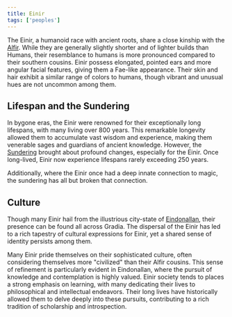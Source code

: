 ```yaml
---
title: Einir
tags: ['peoples']
---
```


The Einir, a humanoid race with ancient roots, share a close kinship with the
[Alfir](/pages/Alfir). While they are generally slightly shorter and of lighter
builds than Humans, their resemblance to humans is more pronounced compared to
their southern cousins. Einir possess elongated, pointed ears and more angular
facial features, giving them a Fae-like appearance. Their skin and hair exhibit
a similar range of colors to humans, though vibrant and unusual hues are not
uncommon among them.

## Lifespan and the Sundering

In bygone eras, the Einir were renowned for their exceptionally long lifespans,
with many living over 800 years. This remarkable longevity allowed them to
accumulate vast wisdom and experience, making them venerable sages and guardians
of ancient knowledge. However, the [Sundering](/pages/Sundering) brought about
profound changes, especially for the Einir. Once long-lived, Einir now
experience lifespans rarely exceeding 250 years.

Additionally, where the Einir once had a deep innate connection to magic, the
sundering has all but broken that connection.

## Culture

Though many Einir hail from the illustrious city-state of
[Eindonallan](/pages/Eindonallan), their presence can be found all across
Gradia. The dispersal of the Einir has led to a rich tapestry of cultural
expressions for Einir, yet a shared sense of identity persists among them.

Many Einir pride themselves on their sophisticated culture, often considering
themselves more "civilized" than their Alfir cousins. This sense of refinement
is particularly evident in Eindonallan, where the pursuit of knowledge and
contemplation is highly valued. Einir society tends to places a strong emphasis
on learning, with many dedicating their lives to philosophical and intellectual
endeavors. Their long lives have historically allowed them to delve deeply into
these pursuits, contributing to a rich tradition of scholarship and
introspection.